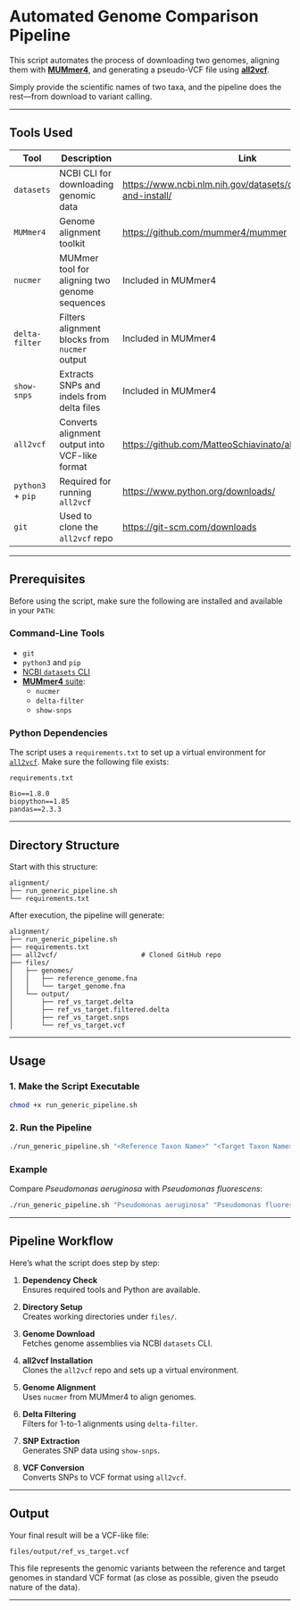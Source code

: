 # Automated Genome Comparison Pipeline

This script automates the process of downloading two genomes, aligning them with [**MUMmer4**](https://mummer4.github.io/), and generating a pseudo-VCF file using [**all2vcf**](https://github.com/MatteoSchiavinato/all2vcf).

Simply provide the scientific names of two taxa, and the pipeline does the rest—from download to variant calling.

---

## Tools Used

| Tool            | Description                                     | Link                                                                 |
|-----------------|-------------------------------------------------|----------------------------------------------------------------------|
| `datasets`      | NCBI CLI for downloading genomic data           | <https://www.ncbi.nlm.nih.gov/datasets/docs/v2/download-and-install/> |
| `MUMmer4`       | Genome alignment toolkit                        | <https://github.com/mummer4/mummer>                                  |
| `nucmer`        | MUMmer tool for aligning two genome sequences   | Included in MUMmer4                                                 |
| `delta-filter`  | Filters alignment blocks from `nucmer` output   | Included in MUMmer4                                                 |
| `show-snps`     | Extracts SNPs and indels from delta files       | Included in MUMmer4                                                 |
| `all2vcf`       | Converts alignment output into VCF-like format  | <https://github.com/MatteoSchiavinato/all2vcf>                      |
| `python3` + `pip` | Required for running `all2vcf`                 | <https://www.python.org/downloads/>                                   |
| `git`           | Used to clone the `all2vcf` repo                | <https://git-scm.com/downloads>                                       |

---

## Prerequisites

Before using the script, make sure the following are installed and available in your `PATH`:

### Command-Line Tools
- `git`
- `python3` and `pip`
- [NCBI `datasets` CLI](https://www.ncbi.nlm.nih.gov/datasets/docs/v2/command-line-tools/download-and-install/)
- [**MUMmer4** suite](https://mummer4.github.io/):  
  - `nucmer`  
  - `delta-filter`  
  - `show-snps`

### Python Dependencies
The script uses a `requirements.txt` to set up a virtual environment for [`all2vcf`](https://github.com/MatteoSchiavinato/all2vcf). Make sure the following file exists:

```
requirements.txt
```

```text
Bio==1.8.0
biopython==1.85
pandas==2.3.3
```

---

## Directory Structure

Start with this structure:

```
alignment/
├── run_generic_pipeline.sh
└── requirements.txt
```

After execution, the pipeline will generate:

```
alignment/
├── run_generic_pipeline.sh
├── requirements.txt
├── all2vcf/                     # Cloned GitHub repo
├── files/
│   ├── genomes/
│   │   ├── reference_genome.fna
│   │   └── target_genome.fna
│   └── output/
│       ├── ref_vs_target.delta
│       ├── ref_vs_target.filtered.delta
│       ├── ref_vs_target.snps
│       └── ref_vs_target.vcf
```

---

## Usage

### 1. Make the Script Executable

```bash
chmod +x run_generic_pipeline.sh
```

### 2. Run the Pipeline

```bash
./run_generic_pipeline.sh "<Reference Taxon Name>" "<Target Taxon Name>"
```

### Example

Compare *Pseudomonas aeruginosa* with *Pseudomonas fluorescens*:

```bash
./run_generic_pipeline.sh "Pseudomonas aeruginosa" "Pseudomonas fluorescens"
```

---

## Pipeline Workflow

Here’s what the script does step by step:

1. **Dependency Check**  
   Ensures required tools and Python are available.

2. **Directory Setup**  
   Creates working directories under `files/`.

3. **Genome Download**  
   Fetches genome assemblies via NCBI `datasets` CLI.

4. **all2vcf Installation**  
   Clones the `all2vcf` repo and sets up a virtual environment.

5. **Genome Alignment**  
   Uses `nucmer` from MUMmer4 to align genomes.

6. **Delta Filtering**  
   Filters for 1-to-1 alignments using `delta-filter`.

7. **SNP Extraction**  
   Generates SNP data using `show-snps`.

8. **VCF Conversion**  
   Converts SNPs to VCF format using `all2vcf`.

---

## Output

Your final result will be a VCF-like file:

```
files/output/ref_vs_target.vcf
```

This file represents the genomic variants between the reference and target genomes in standard VCF format (as close as possible, given the pseudo nature of the data).

---
